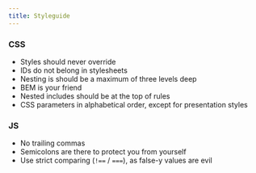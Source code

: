 ```yaml
---
title: Styleguide
---
```


### CSS
- Styles should never override
- IDs do not belong in stylesheets
- Nesting is should be a maximum of three levels deep
- BEM is your friend
- Nested includes should be at the top of rules
- CSS parameters in alphabetical order, except for presentation styles



### JS
- No trailing commas
- Semicolons are there to protect you from yourself
- Use strict comparing (`!==` / `===`), as false-y values are evil
